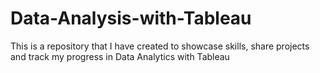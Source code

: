 # Data-Analysis-with-Tableau
This is a repository that I have created to showcase skills, share projects and track my progress in Data Analytics with Tableau
